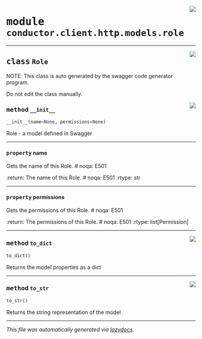 <!-- markdownlint-disable -->

<a href="../src/conductor/client/http/models/role.py#L0"><img align="right" style="float:right;" src="https://img.shields.io/badge/-source-cccccc?style=flat-square"></a>

# <kbd>module</kbd> `conductor.client.http.models.role`






---

<a href="../src/conductor/client/http/models/role.py#L6"><img align="right" style="float:right;" src="https://img.shields.io/badge/-source-cccccc?style=flat-square"></a>

## <kbd>class</kbd> `Role`
NOTE: This class is auto generated by the swagger code generator program. 

Do not edit the class manually. 

<a href="../src/conductor/client/http/models/role.py#L28"><img align="right" style="float:right;" src="https://img.shields.io/badge/-source-cccccc?style=flat-square"></a>

### <kbd>method</kbd> `__init__`

```python
__init__(name=None, permissions=None)
```

Role - a model defined in Swagger 


---

#### <kbd>property</kbd> name

Gets the name of this Role.  # noqa: E501 



:return: The name of this Role.  # noqa: E501 :rtype: str 

---

#### <kbd>property</kbd> permissions

Gets the permissions of this Role.  # noqa: E501 



:return: The permissions of this Role.  # noqa: E501 :rtype: list[Permission] 



---

<a href="../src/conductor/client/http/models/role.py#L80"><img align="right" style="float:right;" src="https://img.shields.io/badge/-source-cccccc?style=flat-square"></a>

### <kbd>method</kbd> `to_dict`

```python
to_dict()
```

Returns the model properties as a dict 

---

<a href="../src/conductor/client/http/models/role.py#L107"><img align="right" style="float:right;" src="https://img.shields.io/badge/-source-cccccc?style=flat-square"></a>

### <kbd>method</kbd> `to_str`

```python
to_str()
```

Returns the string representation of the model 




---

_This file was automatically generated via [lazydocs](https://github.com/ml-tooling/lazydocs)._
